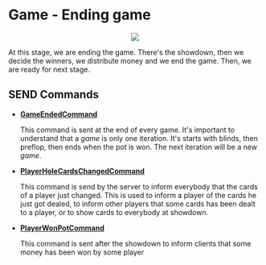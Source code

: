 # Game - Ending game
<p align=center><img src="https://github.com/Ericmas001/BluffinMuffin.Protocol/blob/master/Documentation/Activities/Protocol.Game.EndingGame.png"></p>

At this stage, we are ending the game. There's the showdown, then we decide the winners, we distribute money and we end the game. Then, we are ready for next stage.

## SEND Commands

 * **[GameEndedCommand](https://github.com/Ericmas001/BluffinMuffin.Protocol/blob/master/Documentation/BluffinMuffin.Protocol.Game.GameEndedCommand.md)**

   This command is sent at the end of every game. It's important to understand that a *game* is only one iteration. It's starts with blinds, then preflop, then ends when the pot is won. The next iteration will be a new *game*.

 * **[PlayerHoleCardsChangedCommand](https://github.com/Ericmas001/BluffinMuffin.Protocol/blob/master/Documentation/BluffinMuffin.Protocol.Game.PlayerHoleCardsChangedCommand.md)**

   This command is send by the server to inform everybody that the cards of a player just changed. This is used to inform a player of the cards he just got dealed, to inform other players that some cards has been dealt to a player, or to show cards to everybody at showdown.

 * **[PlayerWonPotCommand](https://github.com/Ericmas001/BluffinMuffin.Protocol/blob/master/Documentation/BluffinMuffin.Protocol.Game.PlayerWonPotCommand.md)** 

   This command is sent after the showdown to inform clients that some money has been won by some player
